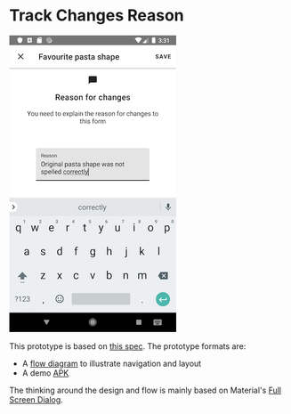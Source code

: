# Track Changes Reason

![Changes reason prompt layout](layout.png)

This prototype is based on [this spec](https://docs.google.com/document/d/1NyBFhASCOAqOSmz70diQObKpymVE59_MuwjOUPCKlR8). The prototype formats are:

* A [flow diagram](flow.png) to illustrate navigation and layout
* A demo [APK](android.apk)

The thinking around the design and flow is mainly based on Material's [Full Screen Dialog](https://material.io/components/dialogs/#full-screen-dialog).
